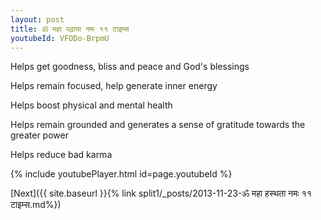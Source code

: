 ```yaml
---
layout: post
title: ॐ महा पढ़ाया नमः ११ टाइम्स
youtubeId: VFODo-BrpmU
---
```

 
 
Helps get goodness, bliss and peace and God's blessings
 
Helps remain focused, help generate inner energy 
 
Helps boost physical and mental health 
 
Helps remain grounded and generates a sense of gratitude towards the greater power 
 
Helps reduce bad karma
 
 
 
 


{% include youtubePlayer.html id=page.youtubeId %}
 
[Next]({{ site.baseurl }}{% link  split1/_posts/2013-11-23-ॐ महा हस्थता नमः ११ टाइम्स.md%})
 
